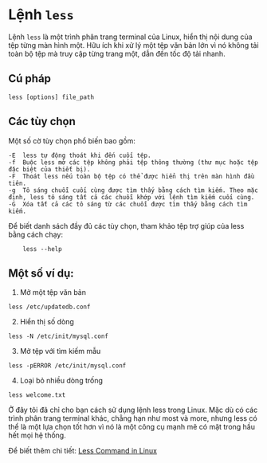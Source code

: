 # Lệnh `less`

Lệnh `less` là một trình phân trang terminal của Linux, hiển thị nội dung của tệp từng màn hình một. Hữu ích khi xử lý một tệp văn bản lớn vì nó không tải toàn bộ tệp mà truy cập từng trang một, dẫn đến tốc độ tải nhanh.

## Cú pháp
```
less [options] file_path
```

## Các tùy chọn
Một số cờ tùy chọn phổ biến bao gồm:
```
-E	less tự động thoát khi đến cuối tệp.
-f	Buộc less mở các tệp không phải tệp thông thường (thư mục hoặc tệp đặc biệt của thiết bị).
-F	Thoát less nếu toàn bộ tệp có thể được hiển thị trên màn hình đầu tiên.
-g	Tô sáng chuỗi cuối cùng được tìm thấy bằng cách tìm kiếm. Theo mặc định, less tô sáng tất cả các chuỗi khớp với lệnh tìm kiếm cuối cùng.
-G	Xóa tất cả các tô sáng từ các chuỗi được tìm thấy bằng cách tìm kiếm.
```
Để biết danh sách đầy đủ các tùy chọn, tham khảo tệp trợ giúp của less bằng cách chạy:
```
    less --help
```
## Một số ví dụ:
1. Mở một tệp văn bản
```
less /etc/updatedb.conf
```

2. Hiển thị số dòng
```
less -N /etc/init/mysql.conf
```

3. Mở tệp với tìm kiếm mẫu
```
less -pERROR /etc/init/mysql.conf
```
4. Loại bỏ nhiều dòng trống
```
less welcome.txt
```

Ở đây tôi đã chỉ cho bạn cách sử dụng lệnh less trong Linux. Mặc dù có các trình phân trang terminal khác, chẳng hạn như most và more, nhưng less có thể là một lựa chọn tốt hơn vì nó là một công cụ mạnh mẽ có mặt trong hầu hết mọi hệ thống.

Để biết thêm chi tiết: [Less Command in Linux](https://phoenixnap.com/kb/less-command-in-linux#:~:text=The%20less%20command%20is%20a,resulting%20in%20fast%20loading%20speeds.)
````
````
